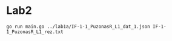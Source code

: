 # Lab2

```shell
go run main.go ../lab1a/IF-1-1_PuzonasR_L1_dat_1.json IF-1-1_PuzonasR_L1_rez.txt
```
